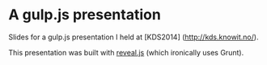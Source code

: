 # A gulp.js presentation

Slides for a gulp.js presentation I held at [KDS2014] (http://kds.knowit.no/).

This presentation was built with [reveal.js](http://lab.hakim.se/reveal-js/) (which ironically uses Grunt).

